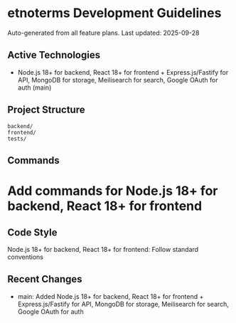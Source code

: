 # etnoterms Development Guidelines

Auto-generated from all feature plans. Last updated: 2025-09-28

## Active Technologies
- Node.js 18+ for backend, React 18+ for frontend + Express.js/Fastify for API, MongoDB for storage, Meilisearch for search, Google OAuth for auth (main)

## Project Structure
```
backend/
frontend/
tests/
```

## Commands
# Add commands for Node.js 18+ for backend, React 18+ for frontend

## Code Style
Node.js 18+ for backend, React 18+ for frontend: Follow standard conventions

## Recent Changes
- main: Added Node.js 18+ for backend, React 18+ for frontend + Express.js/Fastify for API, MongoDB for storage, Meilisearch for search, Google OAuth for auth

<!-- MANUAL ADDITIONS START -->
<!-- MANUAL ADDITIONS END -->